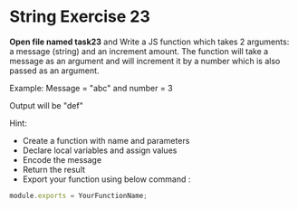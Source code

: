 # String Exercise 23

**Open file named task23** and Write a JS function which takes 2 arguments: 
a message (string) and an increment amount. The function will take a message 
as an argument and will increment it by a number which is also passed as an argument.

Example: Message = "abc" and number = 3

Output will be "def"

Hint:

- Create a function with name and parameters
- Declare local variables and assign values
- Encode the message
- Return the result
- Export your function using below command  :

```js
module.exports = YourFunctionName;
```
